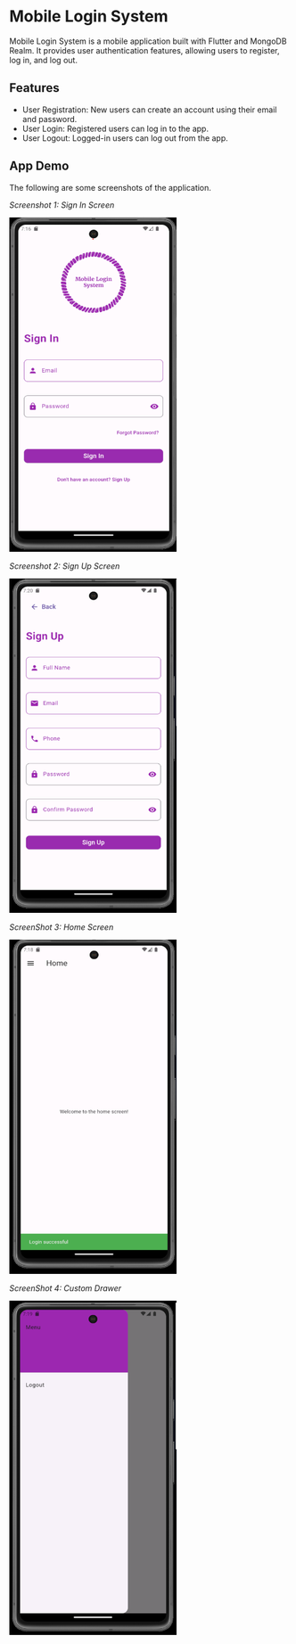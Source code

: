 # Mobile Login System

Mobile Login System is a mobile application built with Flutter and MongoDB Realm. It provides user authentication features, allowing users to register, log in, and log out.

## Features

- User Registration: New users can create an account using their email and password.
- User Login: Registered users can log in to the app.
- User Logout: Logged-in users can log out from the app.

## App Demo

The following are some screenshots of the application.

_Screenshot 1: Sign In Screen_

<img src="./app_demo_screenshots/SignIn.png" width="300" height="600">

_Screenshot 2: Sign Up Screen_

<img src="./app_demo_screenshots/SignUp.png" width="300" height="600">

_ScreenShot 3: Home Screen_

<img src="./app_demo_screenshots/Home.png" width="300" height="600">

_ScreenShot 4: Custom Drawer_

<img src="./app_demo_screenshots/CustomDrawer.png" width="300" height="600">
